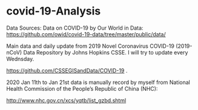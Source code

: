 # covid-19-Analysis

Data Sources: 
Data on COVID-19 by Our World in Data: https://github.com/owid/covid-19-data/tree/master/public/data/

Main data and daily update from 2019 Novel Coronavirus COVID-19 (2019-nCoV) Data Repository by Johns Hopkins CSSE. I will try to update every Wednsday. 

https://github.com/CSSEGISandData/COVID-19 . 

2020 Jan 11th to Jan 21st  data is manually record by myself from National Health Commission of the People’s Republic of China (NHC):

http://www.nhc.gov.cn/xcs/yqtb/list_gzbd.shtml
